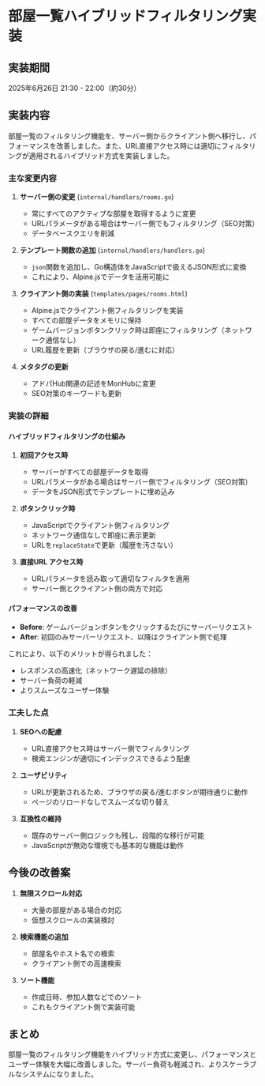 # 部屋一覧ハイブリッドフィルタリング実装

## 実装期間
2025年6月26日 21:30 - 22:00（約30分）

## 実装内容

部屋一覧のフィルタリング機能を、サーバー側からクライアント側へ移行し、パフォーマンスを改善しました。また、URL直接アクセス時には適切にフィルタリングが適用されるハイブリッド方式を実装しました。

### 主な変更内容

1. **サーバー側の変更** (`internal/handlers/rooms.go`)
   - 常にすべてのアクティブな部屋を取得するように変更
   - URLパラメータがある場合はサーバー側でもフィルタリング（SEO対策）
   - データベースクエリを削減

2. **テンプレート関数の追加** (`internal/handlers/handlers.go`)
   - `json`関数を追加し、Go構造体をJavaScriptで扱えるJSON形式に変換
   - これにより、Alpine.jsでデータを活用可能に

3. **クライアント側の実装** (`templates/pages/rooms.html`)
   - Alpine.jsでクライアント側フィルタリングを実装
   - すべての部屋データをメモリに保持
   - ゲームバージョンボタンクリック時は即座にフィルタリング（ネットワーク通信なし）
   - URL履歴を更新（ブラウザの戻る/進むに対応）

4. **メタタグの更新**
   - アドパHub関連の記述をMonHubに変更
   - SEO対策のキーワードも更新

### 実装の詳細

#### ハイブリッドフィルタリングの仕組み

1. **初回アクセス時**
   - サーバーがすべての部屋データを取得
   - URLパラメータがある場合はサーバー側でフィルタリング（SEO対策）
   - データをJSON形式でテンプレートに埋め込み

2. **ボタンクリック時**
   - JavaScriptでクライアント側フィルタリング
   - ネットワーク通信なしで即座に表示更新
   - URLを`replaceState`で更新（履歴を汚さない）

3. **直接URL アクセス時**
   - URLパラメータを読み取って適切なフィルタを適用
   - サーバー側とクライアント側の両方で対応

#### パフォーマンスの改善

- **Before**: ゲームバージョンボタンをクリックするたびにサーバーリクエスト
- **After**: 初回のみサーバーリクエスト、以降はクライアント側で処理

これにより、以下のメリットが得られました：
- レスポンスの高速化（ネットワーク遅延の排除）
- サーバー負荷の軽減
- よりスムーズなユーザー体験

### 工夫した点

1. **SEOへの配慮**
   - URL直接アクセス時はサーバー側でフィルタリング
   - 検索エンジンが適切にインデックスできるよう配慮

2. **ユーザビリティ**
   - URLが更新されるため、ブラウザの戻る/進むボタンが期待通りに動作
   - ページのリロードなしでスムーズな切り替え

3. **互換性の維持**
   - 既存のサーバー側ロジックも残し、段階的な移行が可能
   - JavaScriptが無効な環境でも基本的な機能は動作

## 今後の改善案

1. **無限スクロール対応**
   - 大量の部屋がある場合の対応
   - 仮想スクロールの実装検討

2. **検索機能の追加**
   - 部屋名やホスト名での検索
   - クライアント側での高速検索

3. **ソート機能**
   - 作成日時、参加人数などでのソート
   - これもクライアント側で実装可能

## まとめ

部屋一覧のフィルタリング機能をハイブリッド方式に変更し、パフォーマンスとユーザー体験を大幅に改善しました。サーバー負荷も軽減され、よりスケーラブルなシステムになりました。